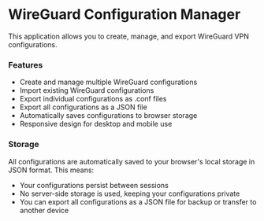 # WireGuard Configuration Manager

This application allows you to create, manage, and export WireGuard VPN configurations.

### Features

- Create and manage multiple WireGuard configurations
- Import existing WireGuard configurations
- Export individual configurations as .conf files
- Export all configurations as a JSON file
- Automatically saves configurations to browser storage
- Responsive design for desktop and mobile use

### Storage

All configurations are automatically saved to your browser's local storage in JSON format. This means:
- Your configurations persist between sessions
- No server-side storage is used, keeping your configurations private
- You can export all configurations as a JSON file for backup or transfer to another device
